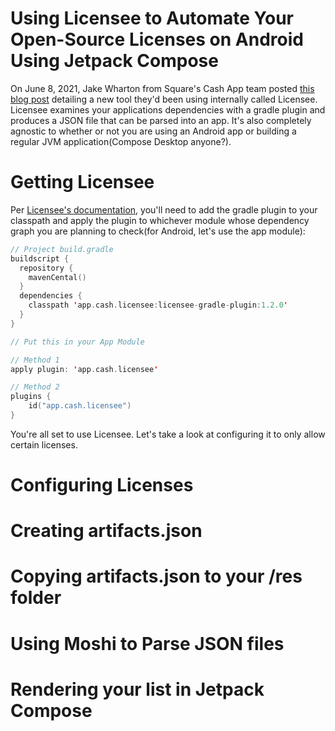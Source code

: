 # Using Licensee to Automate Your Open-Source Licenses on Android Using Jetpack Compose

On June 8, 2021, Jake Wharton from Square's Cash App team posted [this blog post][1] detailing a new tool they'd been using
internally called Licensee. Licensee examines your applications dependencies with a gradle plugin and produces a JSON
file that can be parsed into an app. It's also completely agnostic to whether or not you are using an Android app or 
building a regular JVM application(Compose Desktop anyone?).

# Getting Licensee
Per [Licensee's documentation][2], you'll need to add the gradle plugin to your classpath and apply the plugin to
whichever module whose dependency graph you are planning to check(for Android, let's use the app module):

```kotlin
// Project build.gradle
buildscript {
  repository {
    mavenCental()
  }
  dependencies {
    classpath 'app.cash.licensee:licensee-gradle-plugin:1.2.0'
  }
}

// Put this in your App Module

// Method 1
apply plugin: 'app.cash.licensee'

// Method 2
plugins {
    id("app.cash.licensee")
}
```

You're all set to use Licensee. Let's take a look at configuring it to only allow certain licenses.

# Configuring Licenses

# Creating artifacts.json

# Copying artifacts.json to your /res folder

# Using Moshi to Parse JSON files

# Rendering your list in Jetpack Compose 

[1]: https://code.cash.app/gradle-dependency-license-validation
[2]: https://github.com/cashapp/licensee#usage

